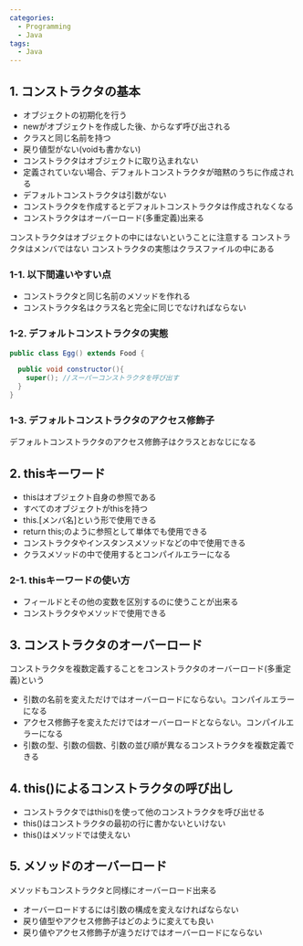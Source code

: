 ```yaml
---
categories:
  - Programming
  - Java
tags:
  - Java
---
```


## 1. コンストラクタの基本

- オブジェクトの初期化を行う
- newがオブジェクトを作成した後、からなず呼び出される
- クラスと同じ名前を持つ
- 戻り値型がない(voidも書かない)
- コンストラクタはオブジェクトに取り込まれない
- 定義されていない場合、デフォルトコンストラクタが暗黙のうちに作成される
- デフォルトコンストラクタは引数がない
- コンストラクタを作成するとデフォルトコンストラクタは作成されなくなる
- コンストラクタはオーバーロード(多重定義)出来る

コンストラクタはオブジェクトの中にはないということに注意する
コンストラクタはメンバではない
コンストラクタの実態はクラスファイルの中にある

### 1-1. 以下間違いやすい点

- コンストラクタと同じ名前のメソッドを作れる
- コンストラクタ名はクラス名と完全に同じでなければならない

### 1-2. デフォルトコンストラクタの実態

```java
public class Egg() extends Food {

  public void constructor(){
    super(); //スーパーコンストラクタを呼び出す
  }
}
```

### 1-3. デフォルトコンストラクタのアクセス修飾子

デフォルトコンストラクタのアクセス修飾子はクラスとおなじになる

## 2. thisキーワード

- thisはオブジェクト自身の参照である
- すべてのオブジェクトがthisを持つ
- this.[メンバ名]という形で使用できる
- return this;のように参照として単体でも使用できる
- コンストラクタやインスタンスメソッドなどの中で使用できる
- クラスメソッドの中で使用するとコンパイルエラーになる

### 2-1. thisキーワードの使い方

- フィールドとその他の変数を区別するのに使うことが出来る
- コンストラクタやメソッドで使用できる

## 3. コンストラクタのオーバーロード

コンストラクタを複数定義することをコンストラクタのオーバーロード(多重定義)という

- 引数の名前を変えただけではオーバーロードにならない。コンパイルエラーになる
- アクセス修飾子を変えただけではオーバーロードとならない。コンパイルエラーになる
- 引数の型、引数の個数、引数の並び順が異なるコンストラクタを複数定義できる

## 4. this()によるコンストラクタの呼び出し

- コンストラクタではthis()を使って他のコンストラクタを呼び出せる
- this()はコンストラクタの最初の行に書かないといけない
- this()はメソッドでは使えない

## 5. メソッドのオーバーロード

メソッドもコンストラクタと同様にオーバーロード出来る

- オーバーロードするには引数の構成を変えなければならない
- 戻り値型やアクセス修飾子はどのように変えても良い
- 戻り値やアクセス修飾子が違うだけではオーバーロードにならない
